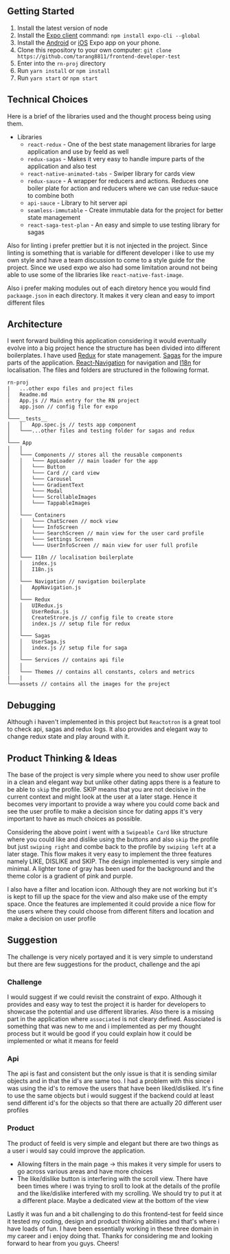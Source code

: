 ## Getting Started

1. Install the latest version of node
2. Install the [Expo client](https://expo.io/learn) command: `npm install expo-cli --global`
3. Install the [Android](https://play.google.com/store/apps/details?id=host.exp.exponent&hl=en) or [iOS](https://itunes.apple.com/app/apple-store/id982107779) Expo app on your phone.
4. Clone this repository to your own computer: `git clone https://github.com/tarang8811/frontend-developer-test`
5. Enter into the `rn-proj` directory
6. Run `yarn install` or `npm install`
7. Run `yarn start` or `npm start`

## Technical Choices

Here is a brief of the libraries used and the thought process being using them.

- Libraries
  - `react-redux` - One of the best state management libraries for large application and use by feeld as well
  - `redux-sagas` - Makes it very easy to handle impure parts of the application and also test
  - `react-native-animated-tabs` - Swiper library for cards view
  - `redux-sauce` - A wrapper for reducers and actions. Reduces one boiler plate for action and reducers where we can use redux-sauce to combine both
  - `api-sauce` - Library to hit server api
  - `seamless-immutable` - Create immutable data for the project for better state management
  - `react-saga-test-plan` - An easy and simple to use testing library for sagas

Also for linting i prefer prettier but it is not injected in the project. Since linting is something that is variable for different developer i like to use my own style and have a team discussion to come to a style guide for the project. Since we used expo we also had some limitation around not being able to use some of the libraries like `react-native-fast-image`.

Also i prefer making modules out of each diretory hence you would find `packaage.json` in each directory. It makes it very clean and easy to import different files

## Architecture

I went forward building this application considering it would eventually evolve into a big project hence the structure has been divided into different boilerplates. I have used [Redux](https://redux.js.org/) for state management. [Sagas](http://redux-saga.js.org) for the impure parts of the application. [React-Navigation](https://reactnavigation.org/) for navigation and [I18n](https://github.com/fnando/i18n-js) for localisation. The files and folders are structured in the following format.

```
rn-proj
|   ...other expo files and project files
│   Readme.md
|   App.js // Main entry for the RN project
│   app.json // config file for expo
│
└───__tests__
│   │   App.spec.js // tests app component
│   └───...other files and testing folder for sagas and redux
│
└─── App
│   │
│   └─── Components // stores all the reusable components
│   │   └─── AppLoader // main loader for the app
│   │   └─── Button
│   │   └─── Card // card view
│   │   └─── Carousel
│   │   └─── GradientText
│   │   └─── Modal
│   │   └─── ScrollableImages
│   │   └─── TappableImages
│   │
│   └─── Containers
│   │   └─── ChatScreen // mock view
│   │   └─── InfoScreen
│   │   └─── SearchScreen // main view for the user card profile
│   │   └─── Settings Screen
│   │   └─── UserInfoScreen // main view for user full profile
│   │
│   └─── I18n // localisation boilerplate
│   │   index.js
│   │   I18n.js
│   │
│   └─── Navigation // navigation boilerplate
│   │   AppNavigation.js
│   │
│   └─── Redux
│   │   UIRedux.js
│   │   UserRedux.js
│   │   CreateStrore.js // config file to create store
│   │   index.js // setup file for redux
│   │
│   └─── Sagas
│   │   UserSaga.js
│   │   index.js // setup file for saga
│   │
│   └─── Services // contains api file
│   │
│   └─── Themes // contains all constants, colors and metrics
|   |
└───assets // contains all the images for the project

```

## Debugging

Although i haven't implemented in this project but `Reactotron` is a great tool to check api, sagas and redux logs. It also provides and elegant way to change redux state and play around with it.

## Product Thinking & Ideas

The base of the project is very simple where you need to show user profile in a clean and elegant way but unlike other dating apps there is a feature to be able to `skip` the profile. SKIP means that you are not decisive in the current context and might look at the user at a later stage. Hence it becomes very important to provide a way where you could come back and see the user profile to make a decision since for dating apps it's very important to have as much choices as possible.

Considering the above point i went with a `Swipeable Card` like structure where you could like and dislike using the buttons and also `skip` the profile but just `swiping right` and combe back to the profile by `swiping left` at a later stage. This flow makes it very easy to implement the three features namely LIKE, DISLIKE and SKIP. The design implemented is very simple and minimal. A lighter tone of gray has been used for the background and the theme color is a gradient of pink and purple.

I also have a filter and location icon. Although they are not working but it's is kept to fill up the space for the view and also make use of the empty space. Once the features are implemented it could provide a nice flow for the users where they could choose from different filters and location and make a decision on user profile

## Suggestion

The challenge is very nicely portayed and it is very simple to understand but there are few suggestions for the product, challenge and the api

### Challenge

I would suggest if we could revisit the constraint of expo. Although it provides and easy way to test the project it is harder for developers to showcase the potential and use different libraries. Also there is a missing part in the application where `associated` is not cleary defined. Associated is something that was new to me and i implemented as per my thought process but it would be good if you could explain how it could be implemented or what it means for feeld

### Api

The api is fast and consistent but the only issue is that it is sending similar objects and in that the id's are same too. I had a problem with this since i was using the id's to remove the users that have been liked/disliked. It's fine to use the same objects but i would suggest if the backend could at least send different id's for the objects so that there are actually 20 different user profiles

### Product

The product of feeld is very simple and elegant but there are two things as a user i would say could improve the application.

- Allowing filters in the main page -> this makes it very simple for users to go across various areas and have more choices
- The like/dislike button is interfering with the scroll view. There have been times where i was trying to sroll to look at the details of the profile and the like/dislike interfered with my scrolling. We should try to put it at a different place. Maybe a dedicated view at the bottom of the view

Lastly it was fun and a bit challenging to do this frontend-test for feeld since it tested my coding, design and product thinking abilities and that's where i have loads of fun. I have been essentially working in these three domain in my career and i enjoy doing that. Thanks for considering me and looking forward to hear from you guys. Cheers!
